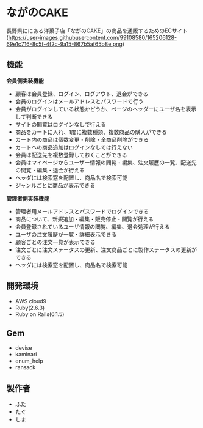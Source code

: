 # ながのCAKE
長野県ににある洋菓子店「ながのCAKE」の商品を通販するためのECサイト
(https://user-images.githubusercontent.com/99108580/165206128-69e1c716-8c5f-4f2c-9a15-867b5af65b8e.png)

## 機能
**会員側実装機能**
- 顧客は会員登録、ログイン、ログアウト、退会ができる
- 会員のログインはメールアドレスとパスワードで行う
- 会員がログインしている状態かどうか、ページのヘッダーにユーザ名を表示して判断できる
- サイトの閲覧はログインなしで行える
- 商品をカートに入れ、1度に複数種類、複数商品の購入ができる
- カート内の商品は個数変更・削除・全商品削除ができる
- カートへの商品追加はログインなしでは行えない
- 会員は配送先を複数登録しておくことができる
- 会員はマイページからユーザー情報の閲覧・編集、注文履歴の一覧、配送先の閲覧・編集・退会が行える
- ヘッダには検索窓を配置し、商品名で検索可能
- ジャンルごとに商品が表示できる

**管理者側実装機能**
- 管理者用メールアドレスとパスワードでログインできる
- 商品について、新規追加・編集・販売停止・閲覧が行える
- 会員登録されているユーザ情報の閲覧、編集、退会処理が行える
- ユーザの注文履歴が一覧・詳細表示できる
- 顧客ごとの注文一覧が表示できる
- 注文ごとに注文ステータスの更新、注文商品ごとに製作ステータスの更新ができる
- ヘッダには検索窓を配置し、商品名で検索可能

## 開発環境
- AWS cloud9
- Ruby(2.6.3)
- Ruby on Rails(6.1.5)

## Gem
- devise
- kaminari
- enum_help
- ransack

## 製作者
- ふた
- たぐ
- しま